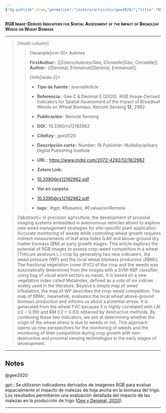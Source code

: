 ```yaml
---
{"dg-publish":true,"permalink":"/zotero/articulos/gee2020/","title":"RGB Image-Derived Indicators for Spatial Assessment of the Impact of Broadleaf Weeds on Wheat Biomass","tags":["#zotero"]}
---
```



<span style="font-variant:small-caps; font-weight: bold;">RGB Image-Derived Indicators for Spatial Assessment of the Impact of Broadleaf Weeds on Wheat Biomass</span>

---


> [!multi-column]
>
>> [!example|min-0]+ Autores
>> 
>> **FirstAuthor**:: [[Zotero/Autores/Gée, Christelle\|Gée, Christelle]]  
>> **Author**:: [[Denimal, Emmanuel\|Denimal, Emmanuel]]  
 >
>
>> [!info|wide-2]+
>>
>> - **Tipo de fuente**:: journalArticle
>> - **Referencia**:: Gée C & Denimal E (2020). RGB Image-Derived Indicators for Spatial Assessment of the Impact of Broadleaf Weeds on Wheat Biomass. Remote Sensing **12**, 2982.
>> - **Publicación**:: Remote Sensing
>> - **DOI**:: 10.3390/rs12182982
>> - **CiteKey**:: gee2020
>> - **Descripción corta**:: Number: 18
Publisher: Multidisciplinary Digital Publishing Institute
>> - **URL**:: https://www.mdpi.com/2072-4292/12/18/2982
>> - **Zotero Link:** 
>> - [10.3390@rs12182982.pdf](zotero://select/library/items/A3MWTXNT)
>>
>> - **Ver en carpeta**: 
>> - [10.3390@rs12182982.pdf](file://J:\OneDrive\Articulos\10.3390@rs12182982.pdf)
>> - **tags**:: #gpt, #Basados, #EvaluacionRemota



> [!abstract]+ 
>In precision agriculture, the development of proximal imaging systems embedded in autonomous vehicles allows to explore new weed management strategies for site-specific plant application. Accurate monitoring of weeds while controlling wheat growth requires indirect measurements of leaf area index (LAI) and above-ground dry matter biomass (BM) at early growth stages. This article explores the potential of RGB images to assess crop-weed competition in a wheat (Triticum aestivum L.) crop by generating two new indicators, the weed pressure (WP) and the local wheat biomass production (δBMc). The fractional vegetation cover (FVC) of the crop and the weeds was automatically determined from the images with a SVM-RBF classifier, using bag of visual word vectors as inputs. It is based on a new vegetation index called MetaIndex, defined as a vote of six indices widely used in the literature. Beyond a simple map of weed infestation, the map of WP describes the crop-weed competition. The map of δBMc, meanwhile, evaluates the local wheat above-ground biomass production and informs us about a potential stress. It is generated from the wheat FVC because it is highly correlated with LAI (r2 = 0.99) and BM (r2 = 0.93) obtained by destructive methods. By combining these two indicators, we aim at determining whether the origin of the wheat stress is due to weeds or not. This approach opens up new perspectives for the monitoring of weeds and the monitoring of their competition during crop growth with non-destructive and proximal sensing technologies in the early stages of development.


--- 

## Notes

@gee2020

gpt:: Se utilizaron indicadores derivados de imágenes RGB para evaluar espacialmente el impacto de malezas de hoja ancha en la biomasa del trigo. Los resultados permitieron una evaluación detallada del impacto de las malezas en la producción de trigo ([Gée y Denimal, 2020](zotero://select/library/items/CYXY63FT)).






---







